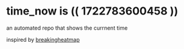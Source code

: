 # time_now is (( 1722783600458 ))

an automated repo that shows the currnent time

inspired by [breakingheatmap](https://github.com/breakingheatmap/breakingheatmap)